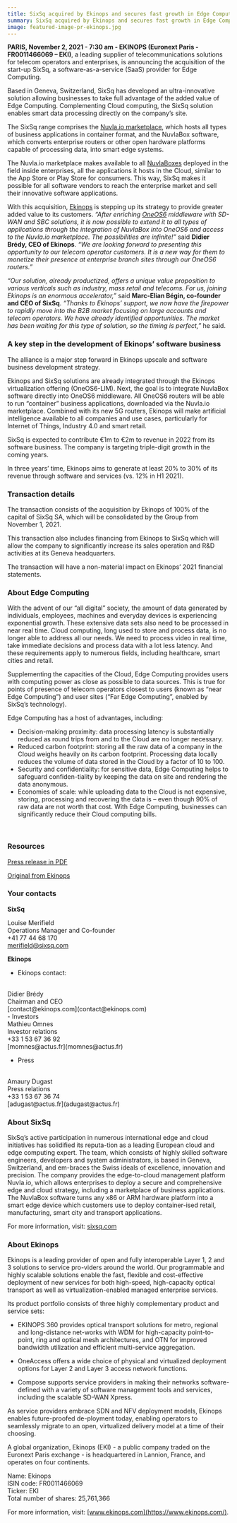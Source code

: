 ```yaml
---
title: SixSq acquired by Ekinops and secures fast growth in Edge Computing 
summary: SixSq acquired by Ekinops and secures fast growth in Edge Computing
image: featured-image-pr-ekinops.jpg
---
```


**PARIS, November 2, 2021 - 7:30 am - EKINOPS (Euronext Paris - FR0011466069 – EKI)**, a leading supplier of telecommunications solutions for telecom operators and enterprises, is announcing the acquisition of the start-up SixSq, a software-as-a-service (SaaS) provider for Edge Computing.

Based in Geneva, Switzerland, SixSq has developed an ultra-innovative solution allowing businesses to take full advantage of the added value of Edge Computing. Complementing Cloud computing, the SixSq solution enables smart data processing directly on the company’s site. 

The SixSq range comprises the [Nuvla.io marketplace](https://nuvla.io/marketplace), which hosts all types of business applications in container format, and the NuvlaBox software, which converts enterprise routers or other open hardware platforms capable of processing data, into smart edge systems.

The Nuvla.io marketplace makes available to all [NuvlaBoxes](https://sixsq.com/products-and-services/nuvlabox/overview) deployed in the field inside enterprises, all the applications it hosts in the Cloud, similar to the App Store or Play Store for consumers. This way, SixSq makes it possible for all software vendors to reach the enterprise market and sell their innovative software applications. 

With this acquisition, [Ekinops](https://www.ekinops.com/) is stepping up its strategy to provide greater added value to its customers. _“After enriching [OneOS6](https://www.ekinops.com/products-services/products/compose/oneos6) middleware with SD-WAN and SBC solutions, it is now possible to extend it to all types of applications through the integration of NuvlaBox into OneOS6 and access to the Nuvla.io marketplace. The possibilities are infinite!”_ said **Didier Brédy, CEO of Ekinops**. _“We are looking forward to presenting this opportunity to our telecom operator customers. It is a new way for them to monetize their presence at enterprise branch sites through our OneOS6 routers.”_

_“Our solution, already productized, offers a unique value proposition to various verticals such as industry, mass retail and telecoms. For us, joining Ekinops is an enormous accelerator,”_  said **Marc-Elian Bégin, co-founder and CEO of SixSq**. _“Thanks to Ekinops’ support, we now have the firepower to rapidly move into the B2B market focusing on large accounts and telecom operators. We have already identified opportunities. The market has been waiting for this type of solution, so the timing is perfect,”_ he said.

### A key step in the development of Ekinops’ software business

The alliance is a major step forward in Ekinops upscale and software business development strategy.

Ekinops and SixSq solutions are already integrated through the Ekinops virtualization offering (OneOS6-LIM). Next, the goal is to integrate NuvlaBox software directly into OneOS6 middleware. All OneOS6 routers will be able to run “container” business applications, downloaded via the Nuvla.io marketplace. Combined with its new 5G routers, Ekinops will make artificial intelligence available to all companies and use cases, particularly for Internet of Things, Industry 4.0 and smart retail. 

SixSq is expected to contribute €1m to €2m to revenue in 2022 from its software business. The company is targeting triple-digit growth in the coming years.

In three years’ time, Ekinops aims to generate at least 20% to 30% of its revenue through software and services (vs. 12% in H1 2021).

### Transaction details

The transaction consists of the acquisition by Ekinops of 100% of the capital of SixSq SA, which will be consolidated by the Group from November 1, 2021.

This transaction also includes financing from Ekinops to SixSq which will allow the company to significantly increase its sales operation and R&D activities at its Geneva headquarters.

The transaction will have a non-material impact on Ekinops’ 2021 financial statements.

### About Edge Computing

With the advent of our “all digital” society, the amount of data generated by individuals, employees, machines and everyday devices is experiencing exponential growth. These extensive data sets also need to be processed in near real time. Cloud computing, long used to store and process data, is no longer able to address all our needs. We need to process video in real time, take immediate decisions and process data with a lot less latency. And these requirements apply to numerous fields, including healthcare, smart cities and retail.

Supplementing the capacities of the Cloud, Edge Computing provides users with computing power as close as possible to data sources. This is true for points of presence of telecom operators closest to users (known as “near Edge Computing”) and user sites (“Far Edge Computing”, enabled by SixSq’s technology).

Edge Computing has a host of advantages, including: 

-	Decision-making proximity: data processing latency is substantially reduced as round trips from and to the Cloud are no longer necessary.
-	Reduced carbon footprint: storing all the raw data of a company in the Cloud weighs heavily on its carbon footprint. Processing data locally reduces the volume of data stored in the Cloud by a factor of 10 to 100.
-	Security and confidentiality: for sensitive data, Edge Computing helps to safeguard confiden-tiality by keeping the data on site and rendering the data anonymous.
-	Economies of scale: while uploading data to the Cloud is not expensive, storing, processing and recovering the data is – even though 90% of raw data are not worth that cost. With Edge Computing, businesses can significantly reduce their Cloud computing bills.

<br/>


### Resources

[Press release in PDF](/download/news/Ekinops_CP_Acquisition-SixSq_02112021_EN_V9-SixSq-final.pdf)

[Original from Ekinops](https://www.ekinops.com/news/corporate)


### Your contacts

**SixSq**

Louise Merifield
<br/>
Operations Manager and Co-founder
<br/>
+41 77 44 68 170
<br/>
[merifield@sixsq.com](merifield@sixsq.com)


**Ekinops**

- Ekinops contact:
<br/>
Didier Brédy
<br/>
Chairman and CEO
<br/>
[contact@ekinops.com](contact@ekinops.com)
<br/>
- Investors
<br/>
Mathieu Omnes
<br/>
Investor relations
<br/>
+33 1 53 67 36 92
<br/>
[momnes@actus.fr](momnes@actus.fr)

- Press
<br/>
Amaury Dugast
<br/>
Press relations
<br/>
+33 1 53 67 36 74
<br/>
[adugast@actus.fr](adugast@actus.fr)

<br/>

### About SixSq

SixSq’s active participation in numerous international edge and cloud initiatives has solidified its reputa-tion as a leading European cloud and edge computing expert. The team, which consists of highly skilled software engineers, developers and system administrators, is based in Geneva, Switzerland, and em-braces the Swiss ideals of excellence, innovation and precision. The company provides the edge-to-cloud management platform Nuvla.io, which allows enterprises to deploy a secure and comprehensive edge and cloud strategy, including a marketplace of business applications. The NuvlaBox software turns any x86 or ARM hardware platform into a smart edge device which customers use to deploy container-ised retail, manufacturing, smart city and transport applications.

For more information, visit: [sixsq.com](https://sixsq.com/)

### About Ekinops

Ekinops is a leading provider of open and fully interoperable Layer 1, 2 and 3 solutions to service pro-viders around the world. Our programmable and highly scalable solutions enable the fast, flexible and cost-effective deployment of new services for both high-speed, high-capacity optical transport as well as virtualization-enabled managed enterprise services. 

Its product portfolio consists of three highly complementary product and service sets:

- EKINOPS 360 provides optical transport solutions for metro, regional and long-distance net-works with WDM for high-capacity point-to-point, ring and optical mesh architectures, and OTN for improved bandwidth utilization and efficient multi-service aggregation.

- OneAccess offers a wide choice of physical and virtualized deployment options for Layer 2 and Layer 3 access network functions.

- Compose supports service providers in making their networks software-defined with a variety of software management tools and services, including the scalable SD-WAN Xpress.

As service providers embrace SDN and NFV deployment models, Ekinops enables future-proofed de-ployment today, enabling operators to seamlessly migrate to an open, virtualized delivery model at a time of their choosing.

A global organization, Ekinops (EKI) - a public company traded on the Euronext Paris exchange - is headquartered in Lannion, France, and operates on four continents.

Name: Ekinops
<br/>
ISIN code: FR0011466069
<br/>
Ticker: EKI
<br/>
Total number of shares: 25,761,366

For more information, visit: [www.ekinops.com](https://www.ekinops.com/).





